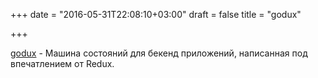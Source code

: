 +++
date = "2016-05-31T22:08:10+03:00"
draft = false
title = "godux"

+++

<p><a href="https://github.com/luisvinicius167/godux">godux</a>&nbsp;- Машина состояний для бекенд приложений, написанная под впечатлением от&nbsp;Redux.</p>

